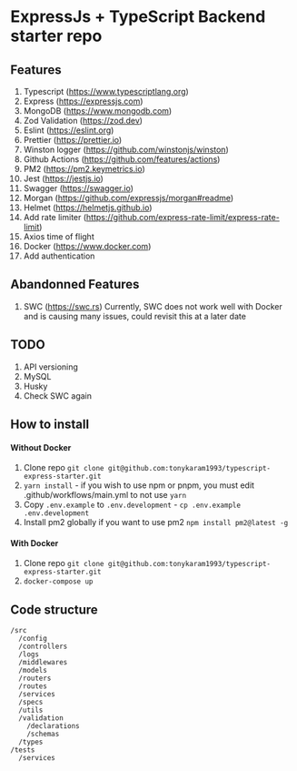 # ExpressJs + TypeScript Backend starter repo

## Features

1. Typescript (https://www.typescriptlang.org)
1. Express (https://expressjs.com)
1. MongoDB (https://www.mongodb.com)
1. Zod Validation (https://zod.dev)
1. Eslint (https://eslint.org)
1. Prettier (https://prettier.io)
1. Winston logger (https://github.com/winstonjs/winston)
1. Github Actions (https://github.com/features/actions)
1. PM2 (https://pm2.keymetrics.io)
1. Jest (https://jestjs.io)
1. Swagger (https://swagger.io)
1. Morgan (https://github.com/expressjs/morgan#readme)
1. Helmet (https://helmetjs.github.io)
1. Add rate limiter (https://github.com/express-rate-limit/express-rate-limit)
1. Axios time of flight
1. Docker (https://www.docker.com)
1. Add authentication

## Abandonned Features

1. SWC (https://swc.rs)
   Currently, SWC does not work well with Docker and is causing many issues, could revisit this at a later date

## TODO

1. API versioning
1. MySQL
1. Husky
1. Check SWC again

## How to install

#### Without Docker

1. Clone repo `git clone git@github.com:tonykaram1993/typescript-express-starter.git`
2. `yarn install` - if you wish to use npm or pnpm, you must edit .github/workflows/main.yml to not use `yarn`
3. Copy `.env.example` to `.env.development` - `cp .env.example .env.development`
4. Install pm2 globally if you want to use pm2 `npm install pm2@latest -g`

#### With Docker

1. Clone repo `git clone git@github.com:tonykaram1993/typescript-express-starter.git`
2. `docker-compose up`

## Code structure

```
/src
  /config
  /controllers
  /logs
  /middlewares
  /models
  /routers
  /routes
  /services
  /specs
  /utils
  /validation
    /declarations
    /schemas
  /types
/tests
  /services
```
